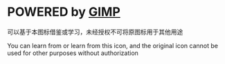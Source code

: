 # POWERED by [GIMP](https://gimp.org)
可以基于本图标借鉴或学习，未经授权不可将原图标用于其他用途

You can learn from or learn from this icon, and the original icon cannot be used for other purposes without authorization
